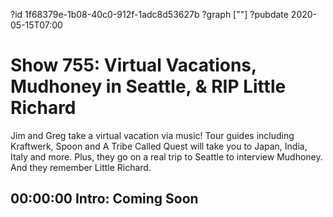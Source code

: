 ?id 1f68379e-1b08-40c0-912f-1adc8d53627b
?graph [""]
?pubdate 2020-05-15T07:00

# Show 755: Virtual Vacations, Mudhoney in Seattle, & RIP Little Richard

Jim and Greg take a virtual vacation via music! Tour guides including Kraftwerk, Spoon and A Tribe Called Quest will take you to Japan, India, Italy and more. Plus, they go on a real trip to Seattle to interview Mudhoney. And they remember Little Richard.

## 00:00:00 Intro: Coming Soon